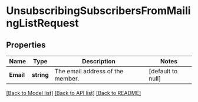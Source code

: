 # UnsubscribingSubscribersFromMailingListRequest

## Properties
Name | Type | Description | Notes
------------ | ------------- | ------------- | -------------
**Email** | **string** | The email address of the member. | [default to null]

[[Back to Model list]](../README.md#documentation-for-models) [[Back to API list]](../README.md#documentation-for-api-endpoints) [[Back to README]](../README.md)


